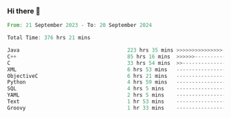 ### Hi there 👋

<!--
**luoxuanzao/luoxuanzao** is a ✨ _special_ ✨ repository because its `README.md` (this file) appears on your GitHub profile.

Here are some ideas to get you started:

- 🔭 I’m currently working on ...
- 🌱 I’m currently learning ...
- 👯 I’m looking to collaborate on ...
- 🤔 I’m looking for help with ...
- 💬 Ask me about ...
- 📫 How to reach me: ...
- 😄 Pronouns: ...
- ⚡ Fun fact: ...
-->

<!--START_SECTION:waka-->

```rust
From: 21 September 2023 - To: 20 September 2024

Total Time: 376 hrs 21 mins

Java                                   223 hrs 35 mins >>>>>>>>>>>>>>>----------   59.39 %
C++                                    85 hrs 16 mins  >>>>>>-------------------   22.65 %
C                                      33 hrs 54 mins  >>-----------------------   09.01 %
XML                                    6 hrs 53 mins   -------------------------   01.83 %
ObjectiveC                             6 hrs 21 mins   -------------------------   01.69 %
Python                                 4 hrs 59 mins   -------------------------   01.33 %
SQL                                    4 hrs 5 mins    -------------------------   01.09 %
YAML                                   2 hrs 5 mins    -------------------------   00.55 %
Text                                   1 hr 53 mins    -------------------------   00.50 %
Groovy                                 1 hr 33 mins    -------------------------   00.42 %
```

<!--END_SECTION:waka-->